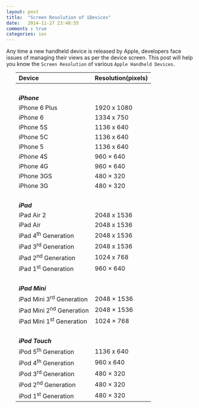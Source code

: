 ```yaml
---
layout: post
title:  "Screen Resolution of iDevices"
date:   2014-11-27 23:48:55
comments : true
categories: ios
---
```


Any time a new handheld device is released by Apple, developers face issues of managing their views as per the device screen. This post will help you know the `Screen Resolution` of various `Apple Handheld Devices`. 
<style>
  table{
    margin: auto;
    width:90%;
  }
	table,td,th{
      text-align:left;
    }
</style>
<table class="tg">
	<thead>
		<tr>
			<th>Device</th>
			<th>Resolution(pixels)</th>
		</tr>
	</thead>
<tbody>
<tr>
    <td>&nbsp;</td>
    <td>&nbsp;</td>
  </tr>
<tr><td style="font-weight:bold;" colspan="2"><em>iPhone</em></td></tr>
  <tr>
    <td>iPhone 6 Plus</td>
    <td>1920 x 1080</td>
  </tr>
  <tr>
    <td>iPhone 6</td>
    <td>1334 x 750</td>
  </tr>
  <tr>
    <td>iPhone 5S</td>
    <td>1136 x 640</td>
  </tr>
  <tr>
    <td>iPhone 5C</td>
    <td>1136 x 640</td>
  </tr>
  <tr>
    <td>iPhone 5</td>
    <td>1136 x 640</td>
  </tr>
  <tr>
    <td>iPhone 4S</td>
    <td>960 × 640</td>
  </tr>
  <tr>
    <td>iPhone 4G</td>
    <td>960 × 640</td>
  </tr>
  <tr>
    <td>iPhone 3GS</td>
    <td>480 × 320</td>
  </tr>
  <tr>
    <td>iPhone 3G</td>
    <td>480 × 320</td>
  </tr>
  <tr>
    <td>&nbsp;</td>
    <td>&nbsp;</td>
  </tr>
<tr><td style="font-weight:bold;" colspan="2"><em>iPad</em></td></tr>
  <tr>
    <td>iPad Air 2</td>
    <td>2048 x 1536</td>
  </tr>
  <tr>
    <td>iPad Air</td>
    <td>2048 x 1536</td>
  </tr>
  <tr>
    <td>iPad 4<sup>th</sup> Generation</td>
    <td>2048 x 1536</td>
  </tr>
  <tr>
    <td>iPad 3<sup>rd</sup> Generation</td>
    <td>2048 x 1536</td>
  </tr>
  <tr>
    <td>iPad 2<sup>nd</sup> Generation</td>
    <td>1024 x 768</td>
  </tr>
  <tr>
    <td>iPad 1<sup>st</sup> Generation</td>
    <td>960 × 640</td>
  </tr>
  <tr>
    <td>&nbsp;</td>
    <td>&nbsp;</td>
  </tr>
<tr><td style="font-weight:bold;" colspan="2"><em>iPad Mini</em></td></tr>
  <tr>
    <td>iPad Mini 3<sup>rd</sup> Generation</td>
    <td>2048 × 1536</td>
  </tr>
  <tr>
    <td>iPad Mini 2<sup>nd</sup> Generation</td>
    <td>2048 × 1536</td>
  </tr>
  <tr>
    <td>iPad Mini 1<sup>st</sup> Generation</td>
    <td>1024 × 768</td>
  </tr>
  <tr>
    <td>&nbsp;</td>
    <td>&nbsp;</td>
  </tr>
  <tr><td style="font-weight:bold;" colspan="2"><em>iPod Touch</em></td></tr>
  <tr>
    <td>iPod 5<sup>th</sup> Generation</td>
    <td>1136 x 640</td>
  </tr>
  <tr>
    <td>iPod 4<sup>th</sup> Generation</td>
    <td>960 x 640</td>
  </tr>
  <tr>
    <td>iPod 3<sup>rd</sup> Generation</td>
    <td>480 × 320</td>
  </tr>
  <tr>
    <td>iPod 2<sup>nd</sup> Generation</td>
    <td>480 × 320</td>
  </tr>
  <tr>
    <td>iPod 1<sup>st</sup> Generation</td>
    <td>480 × 320</td>
  </tr>  
</tbody>
</table>